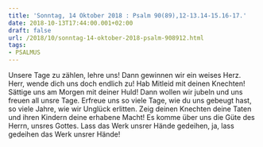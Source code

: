 ```yaml
---
title: 'Sonntag, 14 Oktober 2018 : Psalm 90(89),12-13.14-15.16-17.'
date: 2018-10-13T17:44:00.001+02:00
draft: false
url: /2018/10/sonntag-14-oktober-2018-psalm-908912.html
tags: 
- PSALMUS
---
```


Unsere Tage zu zählen, lehre uns! Dann gewinnen wir ein weises Herz. Herr, wende dich uns doch endlich zu! Hab Mitleid mit deinen Knechten! Sättige uns am Morgen mit deiner Huld! Dann wollen wir jubeln und uns freuen all unsre Tage. Erfreue uns so viele Tage, wie du uns gebeugt hast, so viele Jahre, wie wir Unglück erlitten. Zeig deinen Knechten deine Taten und ihren Kindern deine erhabene Macht! Es komme über uns die Güte des Herrn, unsres Gottes. Lass das Werk unsrer Hände gedeihen, ja, lass gedeihen das Werk unsrer Hände!